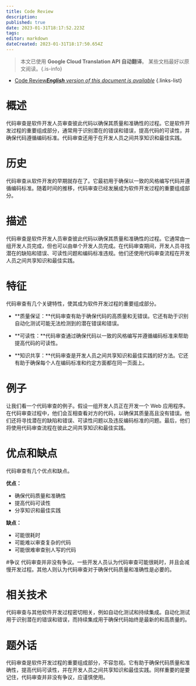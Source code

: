 ```yaml
---
title: Code Review
description: 
published: true
date: 2023-01-31T18:17:52.223Z
tags: 
editor: markdown
dateCreated: 2023-01-31T18:17:50.654Z
---
```


> 本文已使用 **Google Cloud Translation API 自动翻译**。
某些文档最好以原文阅读。{.is-info}

- [Code Review***English** version of this document is available*](/en/Knowledge-base/Dictionary/code-review)
{.links-list}


# 概述
代码审查是软件开发人员审查彼此代码以确保其质量和准确性的过程。它是软件开发过程的重要组成部分，通常用于识别潜在的错误和错误，提高代码的可读性，并确保代码遵循编码标准。代码审查还用于在开发人员之间共享知识和最佳实践。

# 历史
代码审查从软件开发的早期就存在了。它最初用于确保以一致的风格编写代码并遵循编码标准。随着时间的推移，代码审查已经发展成为软件开发过程的重要组成部分。

# 描述
代码审查是软件开发人员审查彼此代码以确保其质量和准确性的过程。它通常由一组开发人员完成，但也可以由单个开发人员完成。在代码审查期间，开发人员寻找潜在的缺陷和错误、可读性问题和编码标准违规。他们还使用代码审查流程在开发人员之间共享知识和最佳实践。

# 特征
代码审查有几个关键特性，使其成为软件开发过程的重要组成部分。

- **质量保证：**代码审查有助于确保代码的高质量和无错误。它还有助于识别自动化测试可能无法检测到的潜在错误和错误。

- **可读性：**代码审查通过确保代码以一致的风格编写并遵循编码标准来帮助提高代码的可读性。

- **知识共享：**代码审查是开发人员之间共享知识和最佳实践的好方法。它还有助于确保每个人在编码标准和约定方面都在同一页面上。

# 例子
让我们看一个代码审查的例子。假设一组开发人员正在开发一个 Web 应用程序。在代码审查过程中，他们会互相查看对方的代码，以确保其质量高且没有错误。他们还将寻找潜在的缺陷和错误、可读性问题以及违反编码标准的问题。最后，他们将使用代码审查流程在彼此之间共享知识和最佳实践。

# 优点和缺点
代码审查有几个优点和缺点。

**优点：**
- 确保代码质量和准确性
- 提高代码可读性
- 分享知识和最佳实践

**缺点：**
- 可能很耗时
- 可能难以审查复杂的代码
- 可能很难审查别人写的代码

#争议
代码审查并非没有争议。一些开发人员认为代码审查可能很耗时，并且会减慢开发过程。其他人则认为代码审查对于确保代码质量和准确性是必要的。

# 相关技术
代码审查与其他软件开发过程密切相关，例如自动化测试和持续集成。自动化测试用于识别潜在的错误和错误，而持续集成用于确保代码始终是最新的和高质量的。

# 题外话
代码审查是软件开发过程的重要组成部分，不容忽视。它有助于确保代码质量和准确性，提高代码可读性，并在开发人员之间共享知识和最佳实践。同样重要的是要记住，代码审查并非没有争议，应谨慎使用。